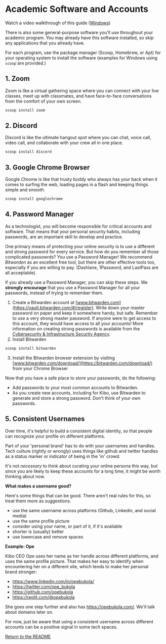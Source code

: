 # Academic Software and Accounts

Watch a video walkthrough of this guide ([Windows](https://www.loom.com/share/6eee1778693e4e4bb3b8ed377ebd5755))

There is also some general-purpose software you'll use throughout your academic
program. You may already have this software installed, so skip any applications
that you already have.

For each program, use the package manager (Scoop,
Homebrew, or Apt) for your operating system to install the software (examples 
for Windows using `scoop` are provided.)

## 1. Zoom 
Zoom is like a virtual gathering space where you can connect with your live classes, meet up with classmates, and have face-to-face conversations from the comfort of your own screen.


```powershell
scoop install zoom
```

<!-- 
For MacOS:
```sh
brew install --cask zoom
``` -->

## 2. Discord
Discord is like the ultimate hangout spot where you can chat, voice call, video call, and collaborate with your crew all in one place.

```powershell
scoop install discord
```

<!-- For MacOS
```sh
brew install --cask discord
``` -->

## 3. Google Chrome Browser

Google Chrome is like that trusty buddy who always has your back when it comes to surfing the web, loading pages in a flash and keeping things simple and smooth.

```powershell
scoop install googlechrome
```

<!-- For MacOS
```sh
brew install --cask google-chrome
``` -->

## 4. Password Manager

As a technologist, you will become responsible for critical accounts and software. That means that your personal security habits, including passwords, are an important skill to develop and practice.

One primary means of protecting your online security is to use a different and strong
password for every service.  But how do you remember all those complicated passowrds?  You use a Password Manager! We recommend _Bitwarden_ as an excellent free tool, but there are other effective tools too, especially if you are willing to pay. (Dashlane, 1Password, and LastPass are all acceptable).

If you already use a Password Manager, you can skip these steps. We **strongly encourage** that you use a Password Manager for all your passwords, instead of trying to remember them.

 1.  Create a Bitwarden account at [www.bitwarden.com](https://vault.bitwarden.com/#/register). Write down your master password on paper and keep it somewhere handy, but safe.  Remember to use a very strong master password.  If anyone were to get access to this account, they would have access to all your accounts!  More information on creating strong passwords is available from the [Cybersecurity & Infrastructure Security Agency](https://www.cisa.gov/news-events/news/choosing-and-protecting-passwords).
 2. Install Bitwarden 
 ```powershell
scoop install bitwarden
```

<!-- For MacOS
```sh
brew install --cask bitwarden
``` -->

3.  Install the Bitwarden browser extension by visiting [www.bitwarden.com/download/](https://bitwarden.com/download/) from your Chrome Browser

Now that you have a safe place to store your passwords, do the following:
* Add passwords to your most common accounts to Bitwarden.
* As you create new accounts, including for Kibo, use Bitwarden to generate and store a strong password. Don't think of your own passwords.

## 5. Consistent Usernames

Over time, it's helpful to build a consistent digital identity, so that people
can recognize your profile on different platforms.

Part of your 'personal brand' has to do with your usernames and handles. Tech
culture (rightly or wrongly) uses things like github and twitter handles as a 
status marker or indicator of being in the 'in' crowd.

It's not _necessary_ to think about curating your online persona this way, but
since you are likely to keep these accounts for a long time, it might be worth
thinking about now.

**What makes a username good?**

Here's some things that can be good. There aren't real rules for this, so treat
them more as suggestions.

- use the same username across platforms (Github, Linkedin, and social media)
- use the same profile picture
- consider using your name, or part of it, if it's available
- shorter is (usually) better
- use lowercase and remove spaces

**Example: Ope**

Kibo CEO Ope uses her name as her handle across different platforms, and uses
the same profile picture. That makes her easy to identify when encountering her
on a different site, which tends to make her personal brand stronger:

- https://www.linkedin.com/in/opebukola/
- https://twitter.com/ope_bukola
- https://github.com/opebukola
- https://replit.com/@opebukola

She goes one step further and also has https://opebukola.com/. We'll talk about domains later on. 

For now, just be aware that using a consistent username across different
accounts can be a positive signal in some tech spaces.

[Return to the README](./README.md)